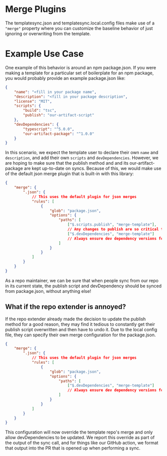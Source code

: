 # Merge Plugins

The templatesync.json and templatesync.local.config files make use of a `"merge"` property where you can
customize the baseline behavior of just ignoring or overwriting from the template.

# Example Use Case

One example of this behavior is around an npm package.json. If you were making a template for a particular
set of boilerplate for an npm package, you would probably provide an example package.json like:

```json
{
	"name": "<fill in your package name",
	"description": "<fill in your package description",
	"license": "MIT",
	"scripts": {
		"build": "tsc",
		"publish": "our-artifact-script"
	},
	"devDependencies": {
		"typescript": "^5.0.0",
		"our-artifact-package": "^1.0.0"
	}
}
```

In this scenario, we expect the template user to declare their own `name` and `description`, and add their own
`scripts` and `devDependencies`. However, we are hoping to make sure that the publish method and and its
our-artifact-package are kept up-to-date on syncs. Because of this, we would make use of the default json merge
plugin that is built-in with this library:

```json
{
	"merge": {
		".json": {
			// This uses the default plugin for json merges
			"rules": [
				{
					"glob": "package.json",
					"options": {
						"paths": [
							["$.scripts.publish", "merge-template"],
							// Any changes to publish are so critical that we want them to sync
							["$.devDependencies", "merge-template"]
							// Always ensure dev dependency versions for our scripts are updated
						]
					}
				}
			]
		}
	}
}
```

As a repo maintainer, we can be sure that when people sync from our repo in its current state, the publish script
and devDependency should be synced from package.json, without anything else!

## What if the repo extender is annoyed?

If the repo extender already made the decision to update the publish method for a good reason, they may find it
tedious to constantly get their publish script overwritten and then have to undo it. Due to the local
config file, they can specify their own merge configuration for the package.json.

```json
{
	"merge": {
		".json": {
			// This uses the default plugin for json merges
			"rules": [
				{
					"glob": "package.json",
					"options": {
						"paths": [
							["$.devDependencies", "merge-template"]
							// Always ensure dev dependency versions for our scripts are updated
						]
					}
				}
			]
		}
	}
}
```

This configuration will now override the template repo's merge and only allow devDependencies to be updated. We report
this override as part of the output of the sync call, and for things like our
GitHub action, we format that output into the PR
that is opened up when performing a sync.

